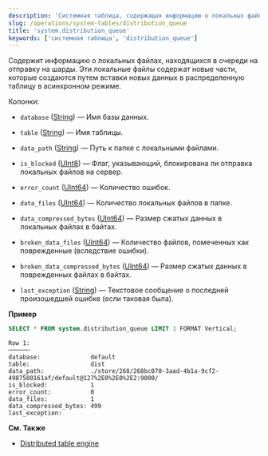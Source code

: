 ```yaml
---
description: 'Системная таблица, содержащая информацию о локальных файлах, находящихся в очереди на отправку на шарды.'
slug: /operations/system-tables/distribution_queue
title: 'system.distribution_queue'
keywords: ['системная таблица', 'distribution_queue']
---
```


Содержит информацию о локальных файлах, находящихся в очереди на отправку на шарды. Эти локальные файлы содержат новые части, которые создаются путем вставки новых данных в распределенную таблицу в асинхронном режиме.

Колонки:

- `database` ([String](../../sql-reference/data-types/string.md)) — Имя базы данных.

- `table` ([String](../../sql-reference/data-types/string.md)) — Имя таблицы.

- `data_path` ([String](../../sql-reference/data-types/string.md)) — Путь к папке с локальными файлами.

- `is_blocked` ([UInt8](../../sql-reference/data-types/int-uint.md)) — Флаг, указывающий, блокирована ли отправка локальных файлов на сервер.

- `error_count` ([UInt64](../../sql-reference/data-types/int-uint.md)) — Количество ошибок.

- `data_files` ([UInt64](../../sql-reference/data-types/int-uint.md)) — Количество локальных файлов в папке.

- `data_compressed_bytes` ([UInt64](../../sql-reference/data-types/int-uint.md)) — Размер сжатых данных в локальных файлах в байтах.

- `broken_data_files` ([UInt64](../../sql-reference/data-types/int-uint.md)) — Количество файлов, помеченных как поврежденные (вследствие ошибки).

- `broken_data_compressed_bytes` ([UInt64](../../sql-reference/data-types/int-uint.md)) — Размер сжатых данных в поврежденных файлах в байтах.

- `last_exception` ([String](../../sql-reference/data-types/string.md)) — Текстовое сообщение о последней произошедшей ошибке (если таковая была).

**Пример**

``` sql
SELECT * FROM system.distribution_queue LIMIT 1 FORMAT Vertical;
```

``` text
Row 1:
──────
database:              default
table:                 dist
data_path:             ./store/268/268bc070-3aad-4b1a-9cf2-4987580161af/default@127%2E0%2E0%2E2:9000/
is_blocked:            1
error_count:           0
data_files:            1
data_compressed_bytes: 499
last_exception:
```

**См. Также**

- [Distributed table engine](../../engines/table-engines/special/distributed.md)
